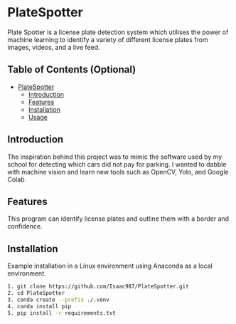 # PlateSpotter

Plate Spotter is a license plate detection system which utilises the power of machine learning to identify a variety of different license plates from images, videos, and a live feed.

## Table of Contents (Optional)

- [PlateSpotter](#PlateSpotter)
  - [Introduction](#introduction)
  - [Features](#features)
  - [Installation](#installation)
  - [Usage](#usage)

## Introduction

The inspiration behind this project was to mimic the software used by my school for detecting which cars did not pay for parking. I wanted to dabble with machine vision and learn new tools such as OpenCV, Yolo, and Google Colab. 

## Features

This program can identify license plates and outline them with a border and confidence.

## Installation

Example installation in a Linux environment using Anaconda as a local environment.

```bash
1. git clone https://github.com/Isaac987/PlateSpotter.git
2. cd PlateSpotter
3. conda create --prefix ./.venv
4. conda install pip
5. pip install -r requirements.txt
```
